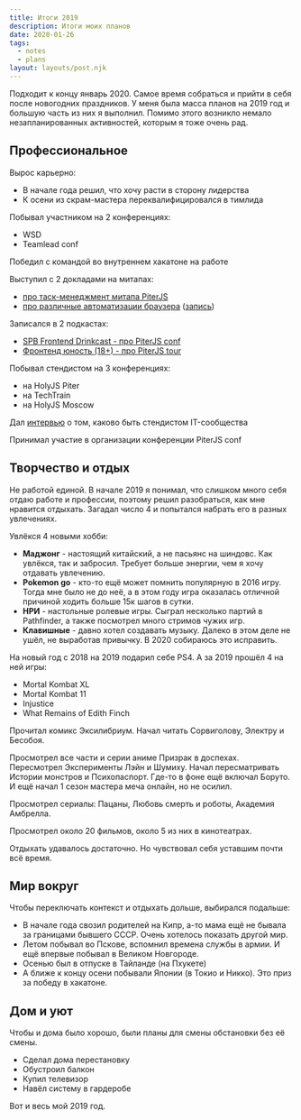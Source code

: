 ```yaml
---
title: Итоги 2019
description: Итоги моих планов
date: 2020-01-26
tags:
  - notes
  - plans
layout: layouts/post.njk
---
```


Подходит к концу январь 2020. Самое время собраться и прийти в себя после новогодних праздников. У меня была масса планов на 2019 год и большую часть из них я выполнил. Помимо этого возникло немало незапланированных активностей, которым я тоже очень рад.

## Профессиональное

Вырос карьерно:

- В начале года решил, что хочу расти в сторону лидерства
- К осени из скрам-мастера переквалифицировался в тимлида

Побывал участником на 2 конференциях:

- WSD
- Teamlead conf

Победил с командой во внутреннем хакатоне на работе

Выступил с 2 докладами на митапах:

- [про таск-менеджмент митапа PiterJS](https://vk.com/wall72450163_5604)
- [про различные автоматизации браузера](https://vk.com/wall72450163_5607) ([запись](https://youtu.be/Uwd-GS6_Ko4?t=4842))

Записался в 2 подкастах:

- [SPB Frontend Drinkcast - про PiterJS conf](https://vk.com/wall72450163_5601)
- [Фронтенд юность (18+) - про PiterJS tour](https://vk.com/wall72450163_5599)

Побывал стендистом на 3 конференциях:

- на HolyJS Piter
- на TechTrain
- на HolyJS Moscow

Дал [интервью](https://vk.com/wall72450163_5587) о том, каково быть стендистом IT-сообщества

Принимал участие в организации конференции PiterJS conf

## Творчество и отдых

Не работой единой. В начале 2019 я понимал, что слишком много себя отдаю работе и профессии, поэтому решил разобраться, как мне нравится отдыхать. Загадал число 4 и попытался набрать его в разных увлечениях.

Увлёкся 4 новыми хобби:

- **Маджонг** - настоящий китайский, а не пасьянс на шиндовс. Как увлёкся, так и забросил. Требует больше энергии, чем я хочу отдавать увлечению.
- **Pokemon go** - кто-то ещё может помнить популярную в 2016 игру. Тогда мне было не до неё, а в этом году игра оказалась отличной причиной ходить больше 15к шагов в сутки.
- **НРИ** - настольные ролевые игры. Сыграл несколько партий в Pathfinder, а также посмотрел много стримов чужих игр.
- **Клавишные** - давно хотел создавать музыку. Далеко в этом деле не ушёл, не выработав привычку. В 2020 собираюсь это исправить.

На новый год с 2018 на 2019 подарил себе PS4.
А за 2019 прошёл 4 на ней игры:

- Mortal Kombat XL
- Mortal Kombat 11
- Injustice
- What Remains of Edith Finch

Прочитал комикс Эксилибриум. Начал читать Сорвиголову, Электру и Бесобоя.

Просмотрел все части и серии аниме Призрак в доспехах. Пересмотрел Эксперименты Лэйн и Шумиху. Начал пересматривать Истории монстров и Психопаспорт. Где-то в фоне ещё включал Боруто. И ещё начал 1 сезон мастера меча онлайн, но не осилил.

Просмотрел сериалы: Пацаны, Любовь смерть и роботы, Академия Амбрелла.

Просмотрел около 20 фильмов, около 5 из них в кинотеатрах.

Отдыхать удавалось достаточно. Но чувствовал себя уставшим почти всё время.

## Мир вокруг

Чтобы переключать контекст и отдыхать дольше, выбирался подальше:

- В начале года свозил родителей на Кипр, а-то мама ещё не бывала за границами бывшего СССР. Очень хотелось показать другой мир.
- Летом побывал во Пскове, вспомнил времена службы в армии. И ещё впервые побывал в Великом Новгороде.
- Осенью был в отпуске в Тайланде (на Пхукете)
- А ближе к концу осени побывали Японии (в Токио и Никко). Это приз за победу в хакатоне.

## Дом и уют

Чтобы и дома было хорошо, были планы для смены обстановки без её смены.

- Сделал дома перестановку
- Обустроил балкон
- Купил телевизор
- Навёл систему в гардеробе

Вот и весь мой 2019 год.
